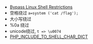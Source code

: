 - [Bypass Linux Shell Restrictions](https://mp.weixin.qq.com/s/8QTax87lorWNnOQR8p1ORQ)
- 空格绕过 `a=system ('cat /flag');`
- 大小写绕过
- %0a 绕过
- unicode绕过, `t => \u0074`
- [PHP_INCLUDE_TO_SHELL_CHAR_DICT](https://github.com/wupco/PHP_INCLUDE_TO_SHELL_CHAR_DICT)
